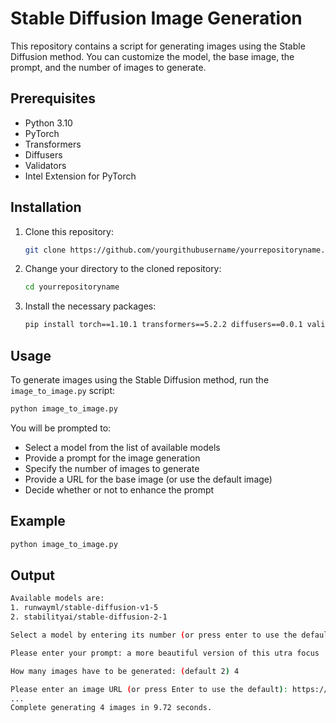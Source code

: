 # Stable Diffusion Image Generation

This repository contains a script for generating images using the Stable Diffusion method. You can customize the model, the base image, the prompt, and the number of images to generate.

## Prerequisites

- Python 3.10
- PyTorch
- Transformers
- Diffusers
- Validators
- Intel Extension for PyTorch

## Installation

1. Clone this repository:
    ```bash
    git clone https://github.com/yourgithubusername/yourrepositoryname.git
    ```
2. Change your directory to the cloned repository:
    ```bash
    cd yourrepositoryname
    ```
3. Install the necessary packages:
    ```bash
    pip install torch==1.10.1 transformers==5.2.2 diffusers==0.0.1 validators==0.18.2 intel-extension-for-pytorch==1.10.0
    ```

## Usage

To generate images using the Stable Diffusion method, run the `image_to_image.py` script:

```bash
python image_to_image.py
```

You will be prompted to:

 - Select a model from the list of available models
 - Provide a prompt for the image generation
 - Specify the number of images to generate
 - Provide a URL for the base image (or use the default image)
 - Decide whether or not to enhance the prompt

 ## Example

 ```bash
 python image_to_image.py 
```

## Output

```bash
Available models are:
1. runwayml/stable-diffusion-v1-5
2. stabilityai/stable-diffusion-2-1

Select a model by entering its number (or press enter to use the default model): 2

Please enter your prompt: a more beautiful version of this utra focus

How many images have to be generated: (default 2) 4

Please enter an image URL (or press Enter to use the default): https://user-images.githubusercontent.com/786476/257653599-54621a2d-6306-4c30-b375-c8771de66ce4.png
...
Complete generating 4 images in 9.72 seconds.
```
